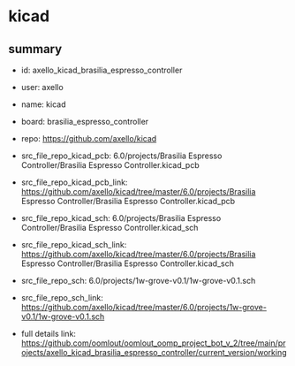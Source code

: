 # kicad
 
## summary 
* id: axello_kicad_brasilia_espresso_controller
* user: axello
* name: kicad
* board: brasilia_espresso_controller
* repo: https://github.com/axello/kicad
* src_file_repo_kicad_pcb: 6.0/projects/Brasilia Espresso Controller/Brasilia Espresso Controller.kicad_pcb
* src_file_repo_kicad_pcb_link: https://github.com/axello/kicad/tree/master/6.0/projects/Brasilia Espresso Controller/Brasilia Espresso Controller.kicad_pcb
* src_file_repo_kicad_sch: 6.0/projects/Brasilia Espresso Controller/Brasilia Espresso Controller.kicad_sch
* src_file_repo_kicad_sch_link: https://github.com/axello/kicad/tree/master/6.0/projects/Brasilia Espresso Controller/Brasilia Espresso Controller.kicad_sch

* src_file_repo_sch: 6.0/projects/1w-grove-v0.1/1w-grove-v0.1.sch
* src_file_repo_sch_link: https://github.com/axello/kicad/tree/master/6.0/projects/1w-grove-v0.1/1w-grove-v0.1.sch
* full details link: https://github.com/oomlout/oomlout_oomp_project_bot_v_2/tree/main/projects/axello_kicad_brasilia_espresso_controller/current_version/working  







